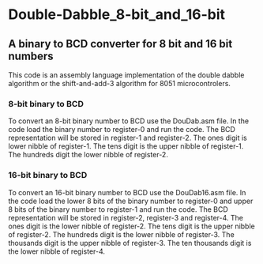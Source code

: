 # Double-Dabble_8-bit_and_16-bit
## A binary to BCD converter for 8 bit and 16 bit numbers

This code is an assembly language implementation of the double dabble algorithm or the shift-and-add-3 algorithm for 8051 microcontrolers.

### 8-bit binary to BCD
To convert an 8-bit binary number to BCD use the DouDab.asm file. 
In the code load the binary number to register-0 and run the code. 
The BCD representation will be stored in register-1 and register-2. 
The ones digit is lower nibble of register-1. The tens digit is the upper nibble of register-1. The hundreds digit the lower nibble of register-2.

### 16-bit binary to BCD
To convert an 16-bit binary number to BCD use the DouDab16.asm file. 
In the code load the lower 8 bits of the binary number to register-0 and upper 8 bits of the binary number to register-1 and run the code. 
The BCD representation will be stored in register-2, register-3 and register-4. The ones digit is the lower nibble of register-2. The tens digit is the upper nibble of register-2. The hundreds digit is the lower nibble of register-3. The thousands digit is the upper nibble of register-3. The ten thousands digit is the lower nibble of register-4.
